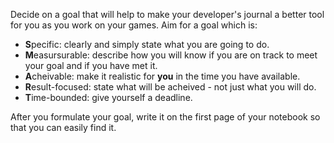Decide on a goal that will help to make your developer's journal a better tool for you as you work on your games. Aim for a goal which is:

* **S**pecific: clearly and simply state what you are going to do.
* **M**easursurable: describe how you will know if you are on track to meet your goal and if you have met it.
* **A**cheivable: make it realistic for **you** in the time you have available.
* **R**esult-focused: state what will be acheived - not just what you will do.
* **T**ime-bounded: give yourself a deadline.

After you formulate your goal, write it on the first page of your notebook so that you can easily find it.
